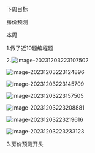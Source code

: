 下周目标

房价预测

本周

1.做了近10题编程题

2.![image-20231203223107502](C:\Users\20241\AppData\Roaming\Typora\typora-user-images\image-20231203223107502.png)

![image-20231203223124896](C:\Users\20241\AppData\Roaming\Typora\typora-user-images\image-20231203223124896.png)

![image-20231203223145709](C:\Users\20241\AppData\Roaming\Typora\typora-user-images\image-20231203223145709.png)

![image-20231203223157505](C:\Users\20241\AppData\Roaming\Typora\typora-user-images\image-20231203223157505.png)

![image-20231203223208881](C:\Users\20241\AppData\Roaming\Typora\typora-user-images\image-20231203223208881.png)

![image-20231203223219616](C:\Users\20241\AppData\Roaming\Typora\typora-user-images\image-20231203223219616.png)

![image-20231203223233123](C:\Users\20241\AppData\Roaming\Typora\typora-user-images\image-20231203223233123.png)

3.房价预测开头